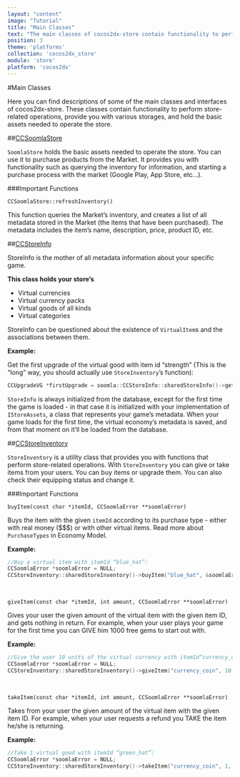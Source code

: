 ```yaml
---
layout: "content"
image: "Tutorial"
title: "Main Classes"
text: "The main classes of cocos2dx-store contain functionality to perform store-related operations, provide you with different storages, and hold the basic assets needed to operate the store."
position: 3
theme: 'platforms'
collection: 'cocos2dx_store'
module: 'store'
platform: 'cocos2dx'
---
```


#Main Classes

Here you can find descriptions of some of the main classes and interfaces of cocos2dx-store. These classes contain functionality to perform store-related operations, provide you with various storages, and hold the basic assets needed to operate the store.

##[CCSoomlaStore](https://github.com/soomla/cocos2dx-store/blob/master/Soomla/CCSoomlaStore.h)

`SoomlaStore` holds the basic assets needed to operate the store. You can use it to purchase products from the Market. It provides you with functionality such as querying the inventory for information, and starting a purchase process with the market (Google Play, App Store, etc…).

###Important Functions

`CCSoomlaStore::refreshInventory()`

This function queries the Market’s inventory, and creates a list of all metadata stored in the Market (the items that have been purchased). The metadata includes the item’s name, description, price, product ID, etc.

##[CCStoreInfo](https://github.com/soomla/cocos2dx-store/blob/master/Soomla/data/CCStoreInfo.h)

StoreInfo is the mother of all metadata information about your specific game.

**This class holds your store’s**

- Virtual currencies
- Virtual currency packs
- Virtual goods of all kinds
- Virtual categories

StoreInfo can be questioned about the existence of `VirtualItem`s and the associations between them.

**Example:**

Get the first upgrade of the virtual good with item id “strength” (This is the “long” way, you should actually use `StoreInventory`’s function):

``` cpp
CCUpgradeVG *firstUpgrade = soomla::CCStoreInfo::sharedStoreInfo()->getFirstUpgradeForVirtualGood("strength");
```

`StoreInfo` is always initialized from the database, except for the first time the game is loaded - in that case it is initialized with your implementation of `IStoreAssets`, a class that represents your game’s metadata. When your game loads for the first time, the virtual economy’s metadata is saved, and from that moment on it’ll be loaded from the database.

##[CCStoreInventory](https://github.com/soomla/cocos2dx-store/blob/master/Soomla/CCStoreInventory.h)

`StoreInventory` is a utility class that provides you with functions that perform store-related operations. With `StoreInventory` you can give or take items from your users. You can buy items or upgrade them. You can also check their equipping status and change it.

###Important Functions

`buyItem(const char *itemId, CCSoomlaError **soomlaError)`

Buys the item with the given `itemId` according to its purchase type - either with real money ($$$) or with other virtual items. Read more about `PurchaseTypes` in Economy Model.

**Example:**

``` cpp
//Buy a virtual item with itemId “blue_hat”:
CCSoomlaError *soomlaError = NULL;
CCStoreInventory::sharedStoreInventory()->buyItem("blue_hat", &soomlaError);
```
<br>

`giveItem(const char *itemId, int amount, CCSoomlaError **soomlaError)`

Gives your user the given amount of the virtual item with the given item ID, and gets nothing in return. For example, when your user plays your game for the first time you can GIVE him 1000 free gems to start out with.

**Example:**

``` cpp
//Give the user 10 units of the virtual currency with itemId“currency_coin”:
CCSoomlaError *soomlaError = NULL;
CCStoreInventory::sharedStoreInventory()->giveItem("currency_coin", 10, &soomlaError);
```
<br>

`takeItem(const char *itemId, int amount, CCSoomlaError **soomlaError)`

Takes from your user the given amount of the virtual item with the given item ID. For example, when your user requests a refund you TAKE the item he/she is returning.

**Example:**

``` cpp
//Take 1 virtual good with itemId “green_hat”:
CCSoomlaError *soomlaError = NULL;
CCStoreInventory::sharedStoreInventory()->takeItem("currency_coin", 1, &soomlaError);
```
